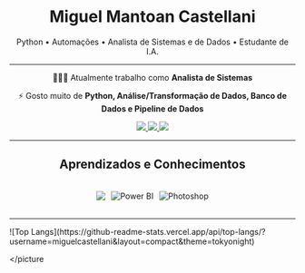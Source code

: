 <h1 align="center">Miguel Mantoan Castellani</h1>

<p align="center">
  Python • Automações • Analista de Sistemas e de Dados • Estudante de I.A.
</p>

---

<div align="center">
 👨🏻‍💻 Atualmente trabalho como <strong>Analista de Sistemas</strong>
 
 ⚡ Gosto muito de <strong>Python, Análise/Transformação de Dados, Banco de Dados e Pipeline de Dados</strong>

</div>

<div align="center"> 
  <a href="mailto:miguelmcastell@hotmail.com">
    <img src="https://img.shields.io/badge/Email-333333?style=for-the-badge&logo=gmail&logoColor=white" />
  </a>
  <a href="https://www.linkedin.com/in/miguel-mantoan-castellani-744304324/" target="_blank">
    <img src="https://img.shields.io/badge/LinkedIn-0077B5?style=for-the-badge&logo=linkedin&logoColor=white" />
  </a>
  <a href="https://github.com/miguelcastell" target="_blank">
     <img src="https://img.shields.io/badge/Portfolio-FF5722?style=for-the-badge&logo=todoist&logoColor=white" />
  </a>
</div>

<hr/>

<h2 align="center">Aprendizados e Conhecimentos</h2>
<br/>
<div align="center" style="display:flex; gap:10px; justify-content:center; align-items:center;">
    <img src="https://skillicons.dev/icons?i=python,figma,vscode,pycharm,mysql,cpp" />
    <img src="https://img.icons8.com/color/48/000000/power-bi.png" alt="Power BI" />
    <img src="https://img.icons8.com/color/48/000000/adobe-photoshop--v1.png" alt="Photoshop" />
</div>

<br/>
<hr/>

<picture>
   ![Top Langs](https://github-readme-stats.vercel.app/api/top-langs/?username=miguelcastellani&layout=compact&theme=tokyonight)

</picture
